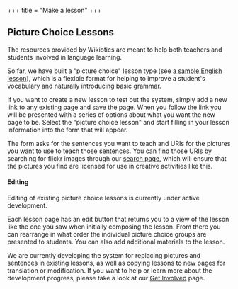 +++
title = "Make a lesson"
+++

## Picture Choice Lessons

The resources provided by Wikiotics are meant to help both teachers and
students involved in language learning.

So far, we have built a "picture choice" lesson type (see [a sample
English lesson](/en/English_Lesson_-_Introduction)), which is a flexible
format for helping to improve a student's vocabulary and naturally
introducing basic grammar.

If you want to create a new lesson to test out the system, simply add a
new link to any existing page and save the page. When you follow the
link you will be presented with a series of options about what you want
the new page to be. Select the "picture choice lesson" and start filling
in your lesson information into the form that will appear.

The form asks for the sentences you want to teach and URIs for the
pictures you want to use to teach those sentences. You can find those
URIs by searching for flickr images through our [search
page](http://alpha.wikiotics.org/new/picture?view=flickr_search), which
will ensure that the pictures you find are licensed for use in creative
activities like this.

#### Editing

Editing of existing picture choice lessons is currently under active
development.

Each lesson page has an edit button that returns you to a view of the
lesson like the one you saw when initially composing the lesson. From
there you can rearrange in what order the individual picture choice
groups are presented to students. You can also add additional materials
to the lesson.

We are currently developing the system for replacing pictures and
sentences in existing lessons, as well as copying lessons to new pages
for translation or modification. If you want to help or learn more about
the development progress, please take a look at our [Get
Involved](/en/Get_involved) page.
